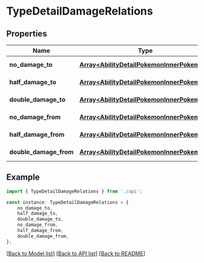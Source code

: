 # TypeDetailDamageRelations


## Properties

Name | Type | Description | Notes
------------ | ------------- | ------------- | -------------
**no_damage_to** | [**Array&lt;AbilityDetailPokemonInnerPokemon&gt;**](AbilityDetailPokemonInnerPokemon.md) |  | [default to undefined]
**half_damage_to** | [**Array&lt;AbilityDetailPokemonInnerPokemon&gt;**](AbilityDetailPokemonInnerPokemon.md) |  | [default to undefined]
**double_damage_to** | [**Array&lt;AbilityDetailPokemonInnerPokemon&gt;**](AbilityDetailPokemonInnerPokemon.md) |  | [default to undefined]
**no_damage_from** | [**Array&lt;AbilityDetailPokemonInnerPokemon&gt;**](AbilityDetailPokemonInnerPokemon.md) |  | [default to undefined]
**half_damage_from** | [**Array&lt;AbilityDetailPokemonInnerPokemon&gt;**](AbilityDetailPokemonInnerPokemon.md) |  | [default to undefined]
**double_damage_from** | [**Array&lt;AbilityDetailPokemonInnerPokemon&gt;**](AbilityDetailPokemonInnerPokemon.md) |  | [default to undefined]

## Example

```typescript
import { TypeDetailDamageRelations } from './api';

const instance: TypeDetailDamageRelations = {
    no_damage_to,
    half_damage_to,
    double_damage_to,
    no_damage_from,
    half_damage_from,
    double_damage_from,
};
```

[[Back to Model list]](../README.md#documentation-for-models) [[Back to API list]](../README.md#documentation-for-api-endpoints) [[Back to README]](../README.md)
